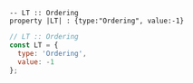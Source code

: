 ```applescript
-- LT :: Ordering
property |LT| : {type:"Ordering", value:-1}
```

```js
// LT :: Ordering
const LT = {
  type: 'Ordering',
  value: -1
};
```